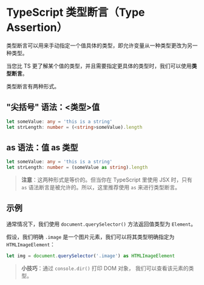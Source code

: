 # TypeScript 类型断言（Type Assertion）

类型断言可以用来手动指定一个值具体的类型，即允许变量从一种类型更改为另一种类型。

当您比 TS 更了解某个值的类型，并且需要指定更具体的类型时，我们可以使用**类型断言**。

类型断言有两种形式。

## "尖括号" 语法：<类型>值

```ts
let someValue: any = 'this is a string'
let strLength: number = (<string>someValue).length
```

## as 语法：值 as 类型

```ts
let someValue: any = 'this is a string'
let strLength: number = (someValue as string).length
```

> **注意**：这两种形式是等价的。但当你在 TypeScript 里使用 JSX 时，只有 `as` 语法断言是被允许的。所以，这里推荐使用 `as` 来进行类型断言。

## 示例

通常情况下，我们使用 `document.querySelector()` 方法返回值类型为 `Element`。

假设，我们明确 `.image` 是一个图片元素，我们可以将其类型明确指定为 `HTMLImageElement`：

```ts
let img = document.querySelector('.image') as HTMLImageElement
```

> **小技巧**：通过 `console.dir()` 打印 DOM 对象， 我们可以查看该元素的类型。
